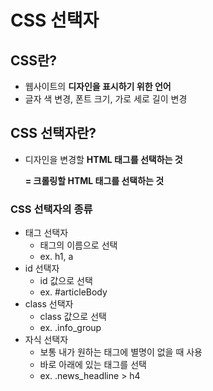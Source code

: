 # CSS 선택자

## CSS란?

- 웹사이트의 **디자인을 표시하기 위한 언어**
- 글자 색 변경, 폰트 크기, 가로 세로 길이 변경

## CSS 선택자란?

- 디자인을 변경할 **HTML 태그를 선택하는 것**
    
    **= 크롤링할 HTML 태그를 선택하는 것**
    

### CSS 선택자의 종류

- 태그 선택자
    - 태그의 이름으로 선택
    - ex. h1, a
- id 선택자
    - id 값으로 선택
    - ex. #articleBody
- class 선택자
    - class 값으로 선택
    - ex. .info_group
- 자식 선택자
    - 보통 내가 원하는 태그에 별명이 없을 때 사용
    - 바로 아래에 있는 태그를 선택
    - ex. .news_headline > h4
